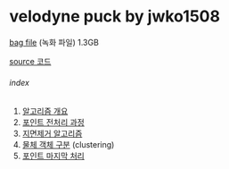 # velodyne puck by jwko1508

[bag file](https://drive.google.com/file/d/10TMqJfjQOdHKxvL0Uat-nrA-G-aPBiDz/view?usp=sharing) (녹화 파일) 1.3GB

[source 코드](src/vlp/pharos_vlp_tilt/src/)

###### index
1. [알고리즘 개요](/docs/mdfile/algorithm_abstract.md)
2. [포인트 전처리 과정](/docs/mdfile/pretreatment.md)
3. [지면제거 알고리즘](/docs/mdfile/remove_ground.md)
4. [물체 객체 구분](/docs/mdfile/clustering.md) (clustering)
5. [포인트 마지막 처리](/docs/mdfile/final_process.md)
